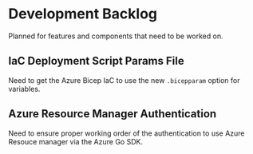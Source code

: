 # **Development Backlog**

Planned for features and components that need to be worked on.

## **IaC Deployment Script Params File**

Need to get the Azure Bicep IaC to use the new `.bicepparam` option
for variables.

## **Azure Resource Manager Authentication**

Need to ensure proper working order of the authentication to use 
Azure Resouce manager via the Azure Go SDK.